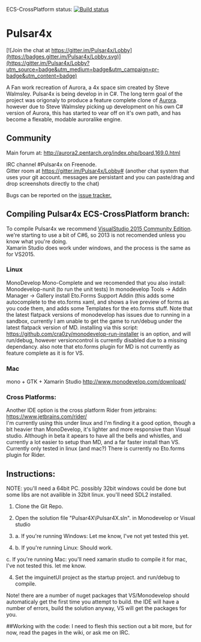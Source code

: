 ECS-CrossPlatform status: [![Build status](https://ci.appveyor.com/api/projects/status/owpp4y7ruyn0skm1/branch/ECS-CrossPlatform?svg=true)](https://ci.appveyor.com/project/intercross21/pulsar4x/branch/ECS-CrossPlatform)
# Pulsar4x

[![Join the chat at https://gitter.im/Pulsar4x/Lobby](https://badges.gitter.im/Pulsar4x/Lobby.svg)](https://gitter.im/Pulsar4x/Lobby?utm_source=badge&utm_medium=badge&utm_campaign=pr-badge&utm_content=badge)

A Fan work recreation of Aurora, a 4x space sim created by Steve Walmsley. Pulsar4x is being develop in in C#. The long term goal of the project was origonaly to produce a feature complete clone of [Aurora](http://aurora2.pentarch.org/index.php).
however due to Steve Walmsley picking up development on his own C# version of Aurora, this has started to vear off on it's own path, and has become a flexable, modable auroralike engine. 

## Community

Main forum at: http://aurora2.pentarch.org/index.php/board,169.0.html

IRC channel #Pulsar4x on Freenode.  
Gitter room at https://gitter.im/Pulsar4x/Lobby# (another chat system that uses your git account. messages are persistant and you can paste/drag and drop screenshots directly to the chat)  

Bugs can be reported on the [issue tracker.](https://github.com/Pulsar4xDevs/Pulsar4x/issues)

## Compiling Pulsar4x ECS-CrossPlatform branch:

To compile Pulsar4x we recommend [VisualStudio 2015 Community Edition](https://www.visualstudio.com/downloads/download-visual-studio-vs). we're starting to use a bit of C#6, so 2013 is not recomended unless you know what you're doing.  
Xamarin Studio does work under windows, and the process is the same as for VS2015.

### Linux
MonoDevelop
Mono-Complete
and we recomended that you also install:
Monodevelop-nunit (to run the unit tests)
In monodevelop Tools -> Addin Manager -> Gallery 
install Eto.Forms Support Addin (this adds some autocomplete to the eto.forms xaml, and shows a live preview of forms as you code them, and adds some Templates for the eto.forms stuff. 
Note that the latest flatpack versions of monodevelop has issues due to running in a sandbox, currently I am unable to get the game to run/debug under the latest flatpack version of MD.
installing via this script: https://github.com/cra0zy/monodevelop-run-installer
is an option, and will run/debug, however versioncontrol is currently disabled due to a missing dependancy. 
also note that eto.forms plugin for MD is not currently as feature complete as it is for VS. 


### Mac
mono + GTK + Xamarin Studio
http://www.monodevelop.com/download/


### Cross Platforms:
Another IDE option is the cross platform Rider from jetbrains: https://www.jetbrains.com/rider/  
I'm currently using this under linux and I'm finding it a good option, though a bit heavier than MonoDevelop, it's lighter and more responsive than Visual studio. Although in beta it apears to have all the bells and whistles, and currently a lot easier to setup than MD, and a far faster install than VS.
Currently only tested in linux (and mac?)
There is currently no Eto.forms plugin for Rider. 

## Instructions:

NOTE: you'll need a 64bit PC. possibly 32bit windows could be done but some libs are not availible in 32bit linux. 
you'll need SDL2 installed. 

1. Clone the Git Repo.

2. Open the solution file "Pulsar4X\Pulsar4X.sln". in Monodevelop or Visual studio

3. a. If you're running Windows: Let me know, I've not yet tested this yet. 

3. b. If you're running Linux: Should work.

 c. If you're running Mac: you'll need xamarin studio to compile it for mac, I've not tested this. let me know.

4. Set the imguinetUI project as the startup project. and run/debug to compile.  

Note! there are a number of nuget packages that VS/Monodevelop should automaticaly get the first time you attempt to build. 
the IDE will have a number of errors, build the solution anyway, VS will get the packages for you.

##Working with the code:
I need to flesh this section out a bit more, but for now, read the pages in the wiki, or ask me on IRC.
